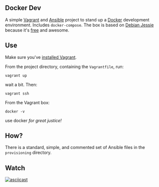 ## Docker Dev

A simple [Vagrant][1] and [Ansible][2] project to stand up a [Docker][3]
development environment. Includes `docker-compose`. The box is based on
[Debian Jessie][5] because it's [free][6] and awesome.

## Use

Make sure you've [installed Vagrant][4].

From the project directory, containing the `Vagrantfile`, run:

    vagrant up

wait a bit. Then:

    vagrant ssh

From the Vagrant box:

    docker -v

use docker _for great justice!_

## How?

There is a standard, simple, and commented set of Ansible files in the
`provisioning` directory.

## Watch

[![asciicast](https://asciinema.org/a/mKOjemRqoPN3JZ65I5dqs9LfS.png)](https://asciinema.org/a/mKOjemRqoPN3JZ65I5dqs9LfS)


<!-- refs -->
[1]: https://www.vagrantup.com "Vagrant"
[2]: http://docs.ansible.com/ansible/index.html "Ansible docs"
[3]: https://docker.com
[4]: https://www.vagrantup.com/docs/installation/ "Vagrant installation"
[5]: https://www.debian.org "Debian The Universal Operating System"
[6]: https://www.debian.org/intro/free "Freedom"
